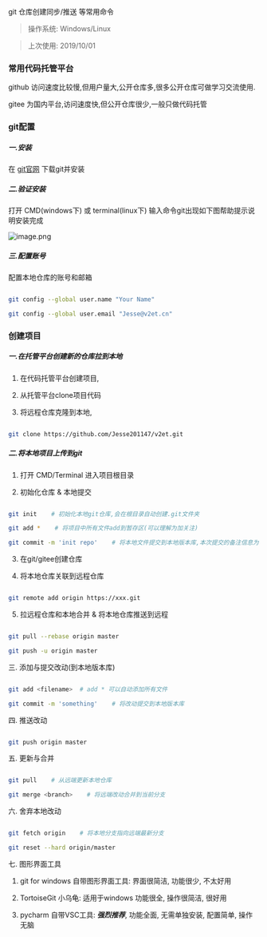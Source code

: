 git 仓库创建同步/推送 等常用命令
> 操作系统: Windows/Linux  
> 上次使用: 2019/10/01

### 常用代码托管平台
github 访问速度比较慢,但用户量大,公开仓库多,很多公开仓库可做学习交流使用.  
gitee 为国内平台,访问速度快,但公开仓库很少,一般只做代码托管  
### git配置

##### 一.安装
在 [git官网](https://git-scm.com/downloads?_blank "git官网") 下载git并安装

##### 二.验证安装
打开 CMD(windows下) 或 terminal(linux下) 输入命令git出现如下图帮助提示说明安装完成
![image.png](https://i.loli.net/2019/10/16/bADXdYeM2USkPCW.png)

##### 三.配置账号
配置本地仓库的账号和邮箱
```bash
git config --global user.name "Your Name"
git config --global user.email "Jesse@v2et.cn"
```

### 创建项目

##### 一.在托管平台创建新的仓库拉到本地
1. 在代码托管平台创建项目,
2. 从托管平台clone项目代码
3. 将远程仓库克隆到本地,
```bash
git clone https://github.com/Jesse201147/v2et.git
```

##### 二.将本地项目上传到git
1. 打开 CMD/Terminal 进入项目根目录
2. 初始化仓库 & 本地提交
```bash
git init    # 初始化本地git仓库,会在根目录自动创建.git文件夹
git add *    # 将项目中所有文件add到暂存区(可以理解为加关注)
git commit -m 'init repo'    # 将本地文件提交到本地版本库,本次提交的备注信息为 init repo
```
3. 在git/gitee创建仓库
4. 将本地仓库关联到远程仓库
```bash
git remote add origin https://xxx.git
```
5. 拉远程仓库和本地合并 & 将本地仓库推送到远程
```bash
git pull --rebase origin master
git push -u origin master
```
三. 添加与提交改动(到本地版本库)
```bash
git add <filename>  # add * 可以自动添加所有文件 
git commit -m 'something'    # 将改动提交到本地版本库
```
四. 推送改动
```bash
git push origin master
```
五. 更新与合并
```bash
git pull    # 从远端更新本地仓库
git merge <branch>    # 将远端改动合并到当前分支
```
六. 舍弃本地改动
```bash
git fetch origin    # 将本地分支指向远端最新分支
git reset --hard origin/master 
```
七. 图形界面工具  
1. git for windows 自带图形界面工具: 界面很简洁, 功能很少, 不太好用  
2. TortoiseGit 小乌龟: 适用于windows 功能很全, 操作很简洁, 很好用  
3. pycharm 自带VSC工具: ***强烈推荐***, 功能全面, 无需单独安装, 配置简单, 操作无脑